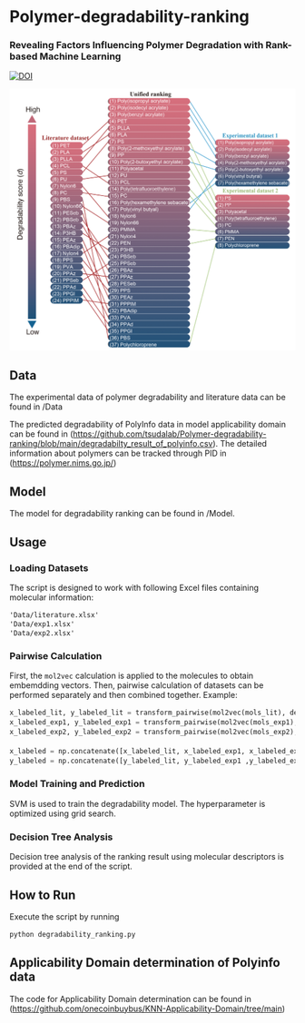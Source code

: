 # Polymer-degradability-ranking
### Revealing Factors Influencing Polymer Degradation with Rank-based Machine Learning
[![DOI](https://zenodo.org/badge/DOI/10.5281/zenodo.8268022.svg)](https://doi.org/10.5281/zenodo.8268022)         

![](https://github.com/tsudalab/Polymer-degradability-ranking/blob/main/ranking_result.png)   

## Data  
The experimental data of polymer degradability and literature data can be found in /Data  

The predicted degradability of PolyInfo data in model applicability domain can be found in (https://github.com/tsudalab/Polymer-degradability-ranking/blob/main/degradabilty_result_of_polyinfo.csv). The detailed information about polymers can be tracked through PID in (https://polymer.nims.go.jp/)  

## Model  
The model for degradability ranking can be found in /Model. 

## Usage

### Loading Datasets  
The script is designed to work with following Excel files containing molecular information:

    'Data/literature.xlsx'
    'Data/exp1.xlsx'
    'Data/exp2.xlsx'

### Pairwise Calculation  
First, the `mol2vec` calculation is applied to the molecules to obtain embemdding vectors. Then, pairwise calculation of datasets can be performed separately and then combined together. Example:

```python
x_labeled_lit, y_labeled_lit = transform_pairwise(mol2vec(mols_lit), deg_lit)
x_labeled_exp1, y_labeled_exp1 = transform_pairwise(mol2vec(mols_exp1), deg_exp1)
x_labeled_exp2, y_labeled_exp2 = transform_pairwise(mol2vec(mols_exp2), deg_exp2)

x_labeled = np.concatenate([x_labeled_lit, x_labeled_exp1, x_labeled_exp2])
y_labeled = np.concatenate([y_labeled_lit, y_labeled_exp1 ,y_labeled_exp2])
```
### Model Training and Prediction  
SVM is used to train the degradability model. The hyperparameter is optimized using grid search.

### Decision Tree Analysis  
Decision tree analysis of the ranking result using molecular descriptors is provided at the end of the script.

## How to Run  
Execute the script by running
```bash
python degradability_ranking.py
```

## Applicability Domain determination of Polyinfo data  
The code for Applicability Domain determination can be found in (https://github.com/onecoinbuybus/KNN-Applicability-Domain/tree/main) 

